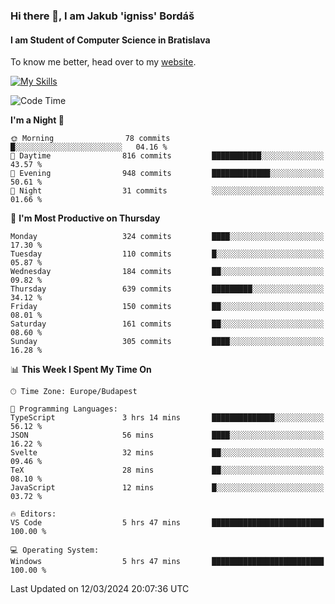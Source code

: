 ### Hi there 👋, I am Jakub 'igniss' Bordáš

#### I am Student of Computer Science in Bratislava
To know me better, head over to my [website](https://bordas.sk).

[![My Skills](https://skillicons.dev/icons?i=js,html,css,figma,svelte,java,kotlin,python,postgresql,typescript,nest,nodejs)](https://bordas.sk)


<!--START_SECTION:waka-->
![Code Time](http://img.shields.io/badge/Code%20Time-1%2C424%20hrs%2045%20mins-blue)

**I'm a Night 🦉** 

```text
🌞 Morning                78 commits          █░░░░░░░░░░░░░░░░░░░░░░░░   04.16 % 
🌆 Daytime                816 commits         ███████████░░░░░░░░░░░░░░   43.57 % 
🌃 Evening                948 commits         █████████████░░░░░░░░░░░░   50.61 % 
🌙 Night                  31 commits          ░░░░░░░░░░░░░░░░░░░░░░░░░   01.66 % 
```
📅 **I'm Most Productive on Thursday** 

```text
Monday                   324 commits         ████░░░░░░░░░░░░░░░░░░░░░   17.30 % 
Tuesday                  110 commits         █░░░░░░░░░░░░░░░░░░░░░░░░   05.87 % 
Wednesday                184 commits         ██░░░░░░░░░░░░░░░░░░░░░░░   09.82 % 
Thursday                 639 commits         █████████░░░░░░░░░░░░░░░░   34.12 % 
Friday                   150 commits         ██░░░░░░░░░░░░░░░░░░░░░░░   08.01 % 
Saturday                 161 commits         ██░░░░░░░░░░░░░░░░░░░░░░░   08.60 % 
Sunday                   305 commits         ████░░░░░░░░░░░░░░░░░░░░░   16.28 % 
```


📊 **This Week I Spent My Time On** 

```text
🕑︎ Time Zone: Europe/Budapest

💬 Programming Languages: 
TypeScript               3 hrs 14 mins       ██████████████░░░░░░░░░░░   56.12 % 
JSON                     56 mins             ████░░░░░░░░░░░░░░░░░░░░░   16.22 % 
Svelte                   32 mins             ██░░░░░░░░░░░░░░░░░░░░░░░   09.46 % 
TeX                      28 mins             ██░░░░░░░░░░░░░░░░░░░░░░░   08.10 % 
JavaScript               12 mins             █░░░░░░░░░░░░░░░░░░░░░░░░   03.72 % 

🔥 Editors: 
VS Code                  5 hrs 47 mins       █████████████████████████   100.00 % 

💻 Operating System: 
Windows                  5 hrs 47 mins       █████████████████████████   100.00 % 
```


 Last Updated on 12/03/2024 20:07:36 UTC
<!--END_SECTION:waka-->
